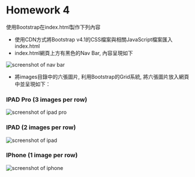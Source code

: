 # Homework 4

使用Bootstrap在index.html製作下列內容

+ 使用CDN方式將Bootstrap v4.1的CSS檔案與相關JavaScript檔案匯入index.html
+ index.html網頁上方有黑色的Nav Bar, 內容呈現如下 

![screenshot of nav bar](http://mselab.iecs.fcu.edu.tw:60080/root/HW-4/raw/master/screenshots/nav_bar.png)

+ 將images目錄中的六張圖片, 利用Bootstrap的Grid系統, 將六張圖片放入網頁中並呈現如下：

### IPAD Pro (3 images per row)
![screenshot of ipad pro](http://mselab.iecs.fcu.edu.tw:60080/root/HW-4/raw/master/screenshots/ipad_pro.png)

### IPAD (2 images per row)
![screenshot of ipad](http://mselab.iecs.fcu.edu.tw:60080/root/HW-4/raw/master/screenshots/ipad.png)

### IPhone (1 image per row)
![screenshot of iphone](http://mselab.iecs.fcu.edu.tw:60080/root/HW-4/raw/master/screenshots/iphone.png)